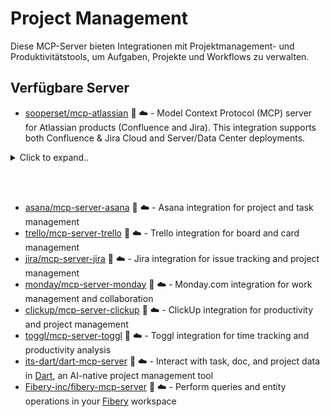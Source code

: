 # Project Management

Diese MCP-Server bieten Integrationen mit Projektmanagement- und Produktivitätstools, um Aufgaben, Projekte und Workflows zu verwalten.

## Verfügbare Server
- [sooperset/mcp-atlassian](https://github.com/sooperset/mcp-atlassian) 📇 ☁️ - Model Context Protocol (MCP) server for Atlassian products (Confluence and Jira). This integration supports both Confluence & Jira Cloud and Server/Data Center deployments.

<details><summary>Click to expand..</summary>

```shell
docker pull ghcr.io/sooperset/mcp-atlassian:latest
```

```json
{
  "mcpServers": {
    "mcp-atlassian": {
      "command": "docker",
      "args": [
        "run",
        "-i",
        "--rm",
        "-e", "CONFLUENCE_URL",
        "-e", "CONFLUENCE_USERNAME",
        "-e", "CONFLUENCE_API_TOKEN",
        "-e", "JIRA_URL",
        "-e", "JIRA_USERNAME",
        "-e", "JIRA_API_TOKEN",
        "ghcr.io/sooperset/mcp-atlassian:latest"
      ],
      "env": {
        "CONFLUENCE_URL": "https://your-company.atlassian.net/wiki",
        "CONFLUENCE_USERNAME": "your.email@company.com",
        "CONFLUENCE_API_TOKEN": "your_confluence_api_token", // https://id.atlassian.com/manage-profile/security/api-tokens
        "JIRA_URL": "https://your-company.atlassian.net",
        "JIRA_USERNAME": "your.email@company.com",
        "JIRA_API_TOKEN": "your_jira_api_token" // https://id.atlassian.com/manage-profile/security/api-tokens
      }
    }
  }
}
```
- https://id.atlassian.com/manage-profile/security/api-tokens

</details>

<br><br>


- [asana/mcp-server-asana](https://github.com/asana/mcp-server-asana) 📇 ☁️ - Asana integration for project and task management
- [trello/mcp-server-trello](https://github.com/trello/mcp-server-trello) 🐍 ☁️ - Trello integration for board and card management
- [jira/mcp-server-jira](https://github.com/jira/mcp-server-jira) 📇 ☁️ - Jira integration for issue tracking and project management
- [monday/mcp-server-monday](https://github.com/monday/mcp-server-monday) 📇 ☁️ - Monday.com integration for work management and collaboration
- [clickup/mcp-server-clickup](https://github.com/clickup/mcp-server-clickup) 🐍 ☁️ - ClickUp integration for productivity and project management
- [toggl/mcp-server-toggl](https://github.com/toggl/mcp-server-toggl) 📇 ☁️ - Toggl integration for time tracking and productivity analysis
- [its-dart/dart-mcp-server](https://github.com/its-dart/dart-mcp-server) 📇 ☁️ - Interact with task, doc, and project data in [Dart](https://itsdart.com), an AI-native project management tool
- [Fibery-inc/fibery-mcp-server](https://github.com/Fibery-inc/fibery-mcp-server) 📇 ☁️ - Perform queries and entity operations in your [Fibery](https://fibery.io) workspace 
